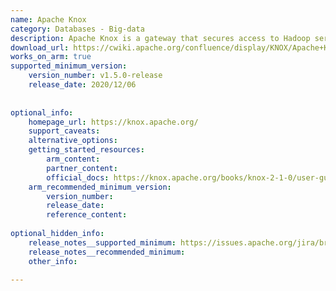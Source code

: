 ```yaml
---
name: Apache Knox
category: Databases - Big-data
description: Apache Knox is a gateway that secures access to Hadoop services, providing a REST API for authentication and authorization management.
download_url: https://cwiki.apache.org/confluence/display/KNOX/Apache+Knox+Releases
works_on_arm: true
supported_minimum_version:
    version_number: v1.5.0-release
    release_date: 2020/12/06
 
 
optional_info:
    homepage_url: https://knox.apache.org/
    support_caveats:
    alternative_options:
    getting_started_resources:
        arm_content:
        partner_content:
        official_docs: https://knox.apache.org/books/knox-2-1-0/user-guide.html#Quick+Start
    arm_recommended_minimum_version:
        version_number:
        release_date:
        reference_content:
 
optional_hidden_info:
    release_notes__supported_minimum: https://issues.apache.org/jira/browse/KNOX-2535
    release_notes__recommended_minimum:
    other_info:
 
---
```

